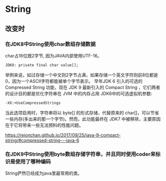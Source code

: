 # String

## 改变时
### 在JDK8中String使用char数组存储数据
char占16位既2字节, 因为JAVA内部使用UTF-16。
```
JDK8: private final char value[];
```
举例来说，如过存储一个中文则2字节占满，如果存储一个英文字符则前8位都是0，因为一个ASCII字符都能被单个字节表示。
早年JDK 6 引入的可选的 Compressed String 功能，现在 JDK 9 最新引入的 Compact String ，它们两者的设计目的都是优化字符串在 JVM 中的内存占用
JDK6中的可选虚拟机参数:
```
-XX:+UseCompressedStrings
```
当此选项启用时，字符串将以 byte[] 的形式存储，代替原来的 char[]，可以节省一些内存(多出来的那一个字节)。然而，此功能最终在 JDK7 中被移除，主要原因在于它将带来一些无法预料的性能问题。

https://reionchan.github.io/2017/09/25/java-9-compact-string/#compressed-string---java-6

### 在JDK9中String使用byte数组存储字符串，并且同时使用coder来标识是使用了哪种编码
String俨然已经成为java里最常用的类。
